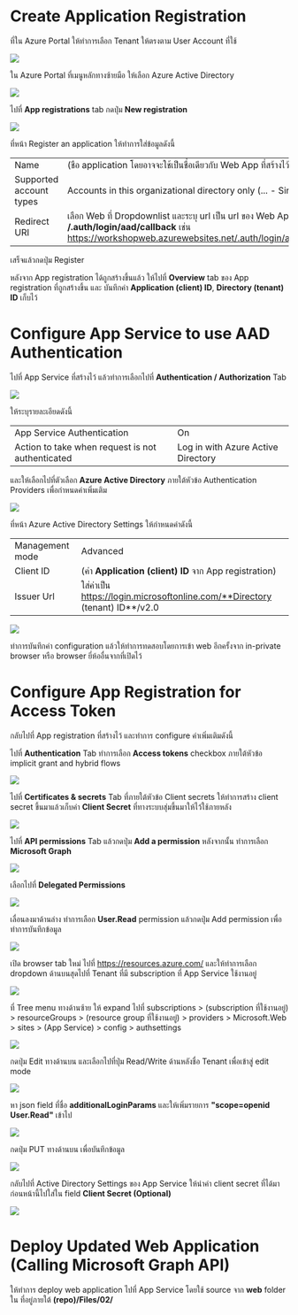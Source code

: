 # Create Application Registration

ที่ใน Azure Portal ให้ทำการเลือก Tenant ให้ตรงตาม User Account ที่ใช้ 

![](images/02/switch_tenant.png)

ใน Azure Portal ที่เมนูหลักทางซ้ายมือ ให้เลือก Azure Active Directory

![](images/02/aad_menu.png)

ไปที่ **App registrations** tab กดปุ่ม **New registration**

![](images/02/aad_new_app_regis.png)

ที่หน้า Register an application ให้ทำการใส่ข้อมูลดังนี้ 

| | |
|---|---|
| Name | (ชือ application โดยอาจจะใช้เป็นชื่อเดียวกับ Web App ที่สร้างไว้ก่อนหน้า) |
| Supported account types | Accounts in this organizational directory only (... - Single tenant) |
| Redirect URI | เลือก Web ที่ Dropdownlist และระบุ url เป็น url ของ Web App เรา ตามด้วย **/.auth/login/aad/callback** เช่น https://workshopweb.azurewebsites.net/.auth/login/aad/callback |

เสร็จแล้วกดปุ่ม Register

หลังจาก App registration ได้ถูกสร้างขึ้นแล้ว ให้ไปที่ **Overview** tab ของ App registration ที่ถูกสร้างขึ้น และ บันทึกค่า **Application (client) ID**, **Directory (tenant) ID** เก็บไว้


# Configure App Service to use AAD Authentication

ไปที่ App Service ที่สร้างไว้ แล้วทำการเลือกไปที่ **Authentication / Authorization** Tab

![](images/02/app_service_aad_auth_menu.png)

ให้ระบุรายละเอียดดังนี้

| | |
|---|---|
| App Service Authentication | On |
| Action to take when request is not authenticated | Log in with Azure Active Directory |

และให้เลือกไปที่ตัวเลือก **Azure Active Directory** ภายใต้หัวข้อ Authentication Providers เพื่อกำหนดค่าเพิ่มเติม

![](images/02/app_service_aad_auth_config.png)

ที่หน้า Azure Active Directory Settings ให้กำหนดค่าดังนี้ 

| | |
|---|---|
| Management mode | Advanced |
| Client ID | (ค่า **Application (client) ID** จาก App registration) |
| Issuer Url | ใส่ค่าเป็น https://login.microsoftonline.com/**Directory (tenant) ID**/v2.0 |

![](images/02/app_service_aad_config_app_regis.png)

ทำการบันทึกค่า configuration แล้วให้ทำการทดสอบโดยการเข้า web อีกครั้งจาก in-private browser หรือ browser ยี่ห้ออื่นจากที่เปิดไว้ 

# Configure App Registration for Access Token

กลับไปที่ App registration ที่สร้างไว้ และทำการ configure ค่าเพิ่มเติมดังนี้ 

ไปที่ **Authentication** Tab ทำการเลือก **Access tokens** checkbox ภายใต้หัวข้อ implicit grant and hybrid flows

![](images/02/app_regis_add_access_token.png)

ไปที่ **Certificates & secrets** Tab ที่ภายใต้หัวข้อ Client secrets ให้ทำการสร้าง client secret ขึ้นมาแล้วเก็บค่า **Client Secret** ที่ทางระบบสุ่มขึ้นมาให้ไว้ใช้ภายหลัง 

![](images/02/app_regis_client_secret.png)

ไปที่ **API permissions** Tab แล้วกดปุ่ม **Add a permission** 
หลังจากนั้น ทำการเลือก **Microsoft Graph** 

![](images/02/app_regis_api_permission_graph.png)

เลือกไปที่ **Delegated Permissions**

![](images/02/app_regis_api_permission_graph_delegated.png)

เลื่อนลงมาด้านล่าง ทำการเลือก **User.Read** permission แล้วกดปุ่ม Add permission เพื่อทำการบันทึกข้อมูล

![](images/02/app_regis_api_permission_graph_user_read.png)

เปิด browser tab ใหม่ ไปที่ https://resources.azure.com/
และให้ทำการเลือก dropdown ด้านบนสุดไปที่ Tenant ที่มี subscription ที่ App Service ใช้งานอยู่ 

![](images/02/resources_azure.png)

ที่ Tree menu ทางด้านซ้าย ให้ expand ไปที่ 
subscriptions > (subscription ที่ใช้งานอยู่) > resourceGroups > (resource group ที่ใช้งานอยู่) > providers > Microsoft.Web > sites > (App Service) > config > authsettings

![](images/02/resources_azure_tree.png)

กดปุ่ม Edit ทางด้านบน และเลือกไปที่ปุ่ม Read/Write ด้านหลังชื่อ Tenant เพื่อเข้าสู่ edit mode

![](images/02/app_service_edit_mode.png)

หา json field ที่ชื่อ **additionalLoginParams** และให้เพิ่มรายการ **"scope=openid User.Read"** เข้าไป

![](images/02/app_service_add_scope.png)

กดปุ่ม PUT ทางด้านบน เพื่อบันทึกข้อมูล

![](images/02/app_service_save_resource.png)

กลับไปที่ Active Directory Settings ของ App Service ให้นำค่า client secret ที่ได้มาก่อนหน้านี้ไปใส่ใน field **Client Secret (Optional)**

![](images/02/app_service_client_secret.png)

# Deploy Updated Web Application (Calling Microsoft Graph API)

ให้ทำการ deploy web application ไปที่ App Service โดยใช้ source จาก **web** folder ใน ที่อยู่ภายใต้ **(repo)/Files/02/** 
